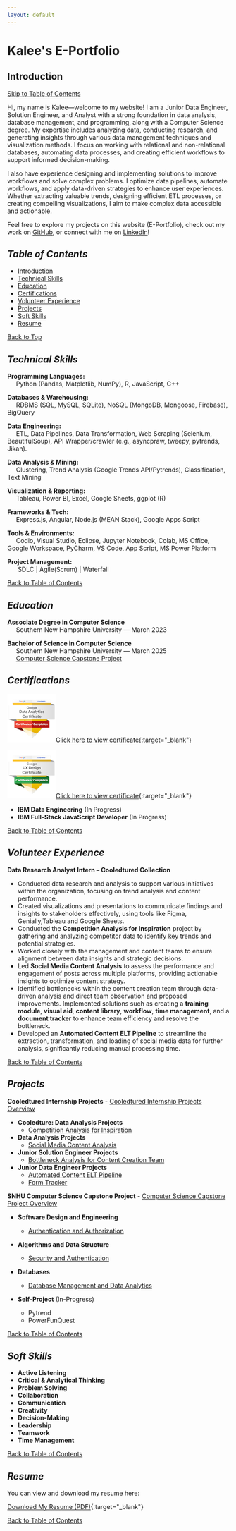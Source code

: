 ```yaml
---
layout: default
---
```

# Kalee's E-Portfolio

## Introduction
[Skip to Table of Contents](#table-of-contents)

Hi, my name is Kalee—welcome to my website! I am a Junior Data Engineer, Solution Engineer, and Analyst with a strong foundation in data analysis, database management, and programming, along with a Computer Science degree. My expertise includes analyzing data, conducting research, and generating insights through various data management techniques and visualization methods. I focus on working with relational and non-relational databases, automating data processes, and creating efficient workflows to support informed decision-making. 

I also have experience designing and implementing solutions to improve workflows and solve complex problems. I optimize data pipelines, automate workflows, and apply data-driven strategies to enhance user experiences. Whether extracting valuable trends, designing efficient ETL processes, or creating compelling visualizations, I aim to make complex data accessible and actionable.  

Feel free to explore my projects on this website (E-Portfolio), check out my work on [GitHub](https://github.com/Kalee914), or connect with me on [LinkedIn](https://www.linkedin.com/in/kalee-l-566433184/)! 

## _Table of Contents_
- [Introduction](#introduction)
- [Technical Skills](#technical-skills)
- [Education](#education)
- [Certifications](#certifications)
- [Volunteer Experience](#volunteer-experience)
- [Projects](#projects)
- [Soft Skills](#soft-skills)
- [Resume](#resume)

[Back to Top](#kalees-e-portfolio)

## _Technical Skills_

**Programming Languages:**  
&nbsp;&nbsp;&nbsp;&nbsp;&nbsp;Python (Pandas, Matplotlib, NumPy), R, JavaScript, C++  

**Databases & Warehousing:**  
&nbsp;&nbsp;&nbsp;&nbsp;&nbsp;RDBMS (SQL, MySQL, SQLite), NoSQL (MongoDB, Mongoose, Firebase), BigQuery  

**Data Engineering:**  
&nbsp;&nbsp;&nbsp;&nbsp;&nbsp;ETL, Data Pipelines, Data Transformation, Web Scraping (Selenium, BeautifulSoup), API Wrapper/crawler (e.g., asyncpraw, tweepy, pytrends, Jikan). 

**Data Analysis & Mining:**  
&nbsp;&nbsp;&nbsp;&nbsp;&nbsp;Clustering, Trend Analysis (Google Trends API/Pytrends), Classification, Text Mining  

**Visualization & Reporting:**  
&nbsp;&nbsp;&nbsp;&nbsp;&nbsp;Tableau, Power BI, Excel, Google Sheets, ggplot (R)  

**Frameworks & Tech:**  
&nbsp;&nbsp;&nbsp;&nbsp;&nbsp;Express.js, Angular, Node.js (MEAN Stack), Google Apps Script

**Tools & Environments:**  
&nbsp;&nbsp;&nbsp;&nbsp;&nbsp;Codio, Visual Studio, Eclipse, Jupyter Notebook, Colab, MS Office, Google Workspace, PyCharm, VS Code, App Script, MS Power Platform 

**Project Management:**  
&nbsp;&nbsp;&nbsp;&nbsp;&nbsp; SDLC | Agile(Scrum) | Waterfall  

[Back to Table of Contents](#table-of-contents)

## _Education_

**Associate Degree in Computer Science**  
&nbsp;&nbsp;&nbsp;&nbsp;&nbsp;Southern New Hampshire University — March 2023  

**Bachelor of Science in Computer Science**  
&nbsp;&nbsp;&nbsp;&nbsp;&nbsp;Southern New Hampshire University — March 2025  
&nbsp;&nbsp;&nbsp;&nbsp;&nbsp;[Computer Science Capstone Project](./cs-capstone.html)  

## _Certifications_  

![Google Data Analytics Professional Certificate](assets/img/google-data-analystic-cert-small.png)[Click here to view certificate](https://coursera.org/share/ba9fb6984954d1f7f568b757fae57747){:target="_blank"}  

![Google UX Design Professional Certificate](assets/img/google-ux-design-professional-cert-small.png)[Click here to view certificate](https://coursera.org/share/1c6a7f20e76947b027bacb0d5b7d0a84){:target="_blank"}  

- **IBM Data Engineering** (In Progress)  
- **IBM Full-Stack JavaScript Developer** (In Progress)  

[Back to Table of Contents](#table-of-contents)

## _Volunteer Experience_  

**Data Research Analyst Intern – Cooledtured Collection**  
- Conducted data research and analysis to support various initiatives within the organization, focusing on trend analysis and content performance.  
- Created visualizations and presentations to communicate findings and insights to stakeholders effectively, using tools like Figma, Genially,Tableau and Google Sheets.  
- Conducted the **Competition Analysis for Inspiration** project by gathering and analyzing competitor data to identify key trends and potential strategies.  
- Worked closely with the management and content teams to ensure alignment between data insights and strategic decisions.
- Led **Social Media Content Analysis** to assess the performance and engagement of posts across multiple platforms, providing actionable insights to optimize content strategy.  
- Identified bottlenecks within the content creation team through data-driven analysis and direct team observation and proposed improvements. Implemented solutions such as creating a **training module**, **visual aid**, **content library**, **workflow**, **time management**, and a **document tracker** to enhance team efficiency and resolve the bottleneck.  
- Developed an **Automated Content ELT Pipeline** to streamline the extraction, transformation, and loading of social media data for further analysis, significantly reducing manual processing time.  
  

[Back to Table of Contents](#table-of-contents)

## _Projects_  
**Cooledtured Internship Projects** - [Cooledtured Internship Projects Overview](./cooledtured-internship.html)  
- **Cooledture: Data Analysis Projects** 
    - [Competition Analysis for Inspiration](./cooledtured-internship.html#competition-analysis-for-inspiration)  
- **Data Analysis Projects**  
    - [Social Media Content Analysis](./cooledtured-internship.html#social-media-content-analysis)  
- **Junior Solution Engineer Projects**  
    - [Bottleneck Analysis for Content Creation Team](./cooledtured-internship.html#bottleneck-analysis-for-content-creation-team)  
- **Junior Data Engineer Projects**  
    - [Automated Content ELT Pipeline](./cooledtured-internship.html#automated-content-elt-pipeline)
    - [Form Tracker](./cooledtured-internship.html#form-tracker)   

**SNHU Computer Science Capstone Project** - [Computer Science Capstone Project Overview](./cs-capstone.html)
- **Software Design and Engineering**
    - [Authentication and Authorization](./cs-capstone.html#enhancement-1-software-design-and-engineering)  
- **Algorithms and Data Structure**
    - [Security and Authentication](./cs-capstone.html#enhancement-2-algorithms-and-data-structure)  
- **Databases** 
    - [Database Management and Data Analytics](./cs-capstone.html#enhancement-3-databases)

- **Self-Project** (In-Progress)
    - Pytrend
    - PowerFunQuest


[Back to Table of Contents](#table-of-contents)

## _Soft Skills_  

- **Active Listening**
- **Critical & Analytical Thinking**
- **Problem Solving**
- **Collaboration**
- **Communication**
- **Creativity**
- **Decision-Making**
- **Leadership**
- **Teamwork**
- **Time Management** 

[Back to Table of Contents](#table-of-contents)

## _Resume_  
You can view and download my resume here:  

[Download My Resume (PDF)](assets/KaLee_Li_Resume_Watermarked_25.pdf){:target="_blank"}

[Back to Table of Contents](#table-of-contents)